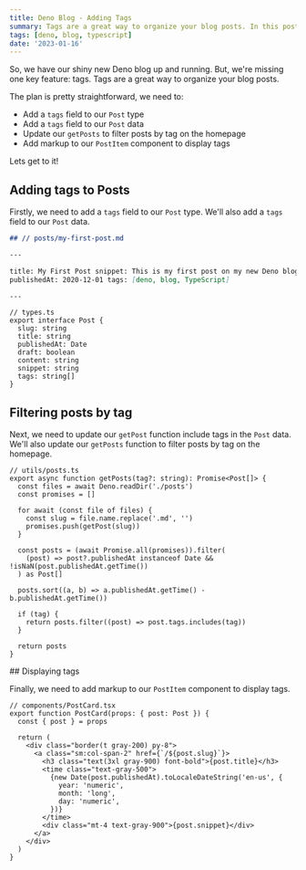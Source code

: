 ```yaml
---
title: Deno Blog - Adding Tags
summary: Tags are a great way to organize your blog posts. In this post, we'll add tags to our blog.
tags: [deno, blog, typescript]
date: '2023-01-16'
---
```


So, we have our shiny new Deno blog up and running. But, we're missing one key
feature: tags. Tags are a great way to organize your blog posts.

The plan is pretty straightforward, we need to:

- Add a `tags` field to our `Post` type
- Add a `tags` field to our `Post` data
- Update our `getPosts` to filter posts by tag on the homepage
- Add markup to our `PostItem` component to display tags

Lets get to it!

## Adding tags to Posts

Firstly, we need to add a `tags` field to our `Post` type. We'll also add a
`tags` field to our `Post` data.

```md
## // posts/my-first-post.md

---

title: My First Post snippet: This is my first post on my new Deno blog.
publishedAt: 2020-12-01 tags: [deno, blog, TypeScript]

---
```

```tsx
// types.ts
export interface Post {
  slug: string
  title: string
  publishedAt: Date
  draft: boolean
  content: string
  snippet: string
  tags: string[]
}
```

## Filtering posts by tag

Next, we need to update our `getPost` function include tags in the `Post` data.
We'll also update our `getPosts` function to filter posts by tag on the
homepage.

```tsx
// utils/posts.ts
export async function getPosts(tag?: string): Promise<Post[]> {
  const files = await Deno.readDir('./posts')
  const promises = []

  for await (const file of files) {
    const slug = file.name.replace('.md', '')
    promises.push(getPost(slug))
  }

  const posts = (await Promise.all(promises)).filter(
    (post) => post?.publishedAt instanceof Date && !isNaN(post.publishedAt.getTime())
  ) as Post[]

  posts.sort((a, b) => a.publishedAt.getTime() - b.publishedAt.getTime())

  if (tag) {
    return posts.filter((post) => post.tags.includes(tag))
  }

  return posts
}
```

## Displaying tags

Finally, we need to add markup to our `PostItem` component to display tags.

```tsx
// components/PostCard.tsx
export function PostCard(props: { post: Post }) {
  const { post } = props

  return (
    <div class="border(t gray-200) py-8">
      <a class="sm:col-span-2" href={`/${post.slug}`}>
        <h3 class="text(3xl gray-900) font-bold">{post.title}</h3>
        <time class="text-gray-500">
          {new Date(post.publishedAt).toLocaleDateString('en-us', {
            year: 'numeric',
            month: 'long',
            day: 'numeric',
          })}
        </time>
        <div class="mt-4 text-gray-900">{post.snippet}</div>
      </a>
    </div>
  )
}
```
